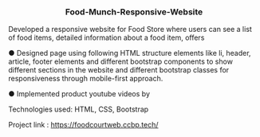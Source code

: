 <h3 align="center"> Food-Munch-Responsive-Website</h3>

Developed a responsive website for Food Store where users can see a list of food items, detailed information about a food item, offers

● Designed page using following HTML structure elements like li, header, article, footer elements and different bootstrap components to show different sections in the website and different bootstrap classes for responsiveness through mobile-first approach.

● Implemented product youtube videos by

Technologies used: HTML, CSS, Bootstrap

Project link : https://foodcourtweb.ccbp.tech/
